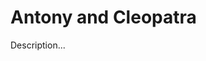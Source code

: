 <!-- ======================================================================
--- Search engine
title:          Antony and Cleopatra
keywords:       Antony, Cleopatra, tragedy
description:    Antony and Cleopatra by William Shakespeare.
--- Menu system
order:          10
text:           Antony and Cleopatra
hidden:         false
umbel:          false
--- Page properties
id:             
document:       
layout:         layout-2-left
$-left:         play-list
======================================================================= -->

# Antony and Cleopatra

Description...
